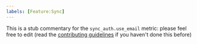 ```yaml
---
labels: [Feature:Sync]
---
```


This is a stub commentary for the `sync_auth.use_email` metric: please feel free to edit (read the
[contributing guidelines](https://github.com/mozilla/glean-annotations/blob/main/CONTRIBUTING.md)
if you haven't done this before)
